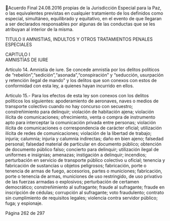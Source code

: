 Acuerdo Final 
24.08.2016 
propias de la Jurisdicción Especial para la Paz, o las equivalentes previstas en cualquier tratamiento de los 
definidos  como  especial,  simultáneo,  equilibrado  y  equitativo,  en  el  evento  de  que  llegaran  a  ser 
declarados responsables por algunas de las conductas que se les atribuyan al interior de la misma.  
 
 
TITULO II 
AMNISTIAS, INDULTOS Y OTROS TRATAMIENTOS PENALES ESPECIALES 
 
CAPITULO I  
AMNISTÍAS DE IURE 
 
Artículo  14.  Amnistía  de  iure.  Se  concede  amnistía  por  los  delitos  políticos  de 
“rebelión”,“sedición”,“asonada”,“conspiración” y “seducción, usurpación y retención ilegal de mando" y 
los delitos que son conexos con estos de conformidad con esta ley, a quienes hayan incurrido en ellos. 
 
Articulo  15.-  Para  los  efectos  de  esta  ley  son  conexos  con  los  delitos  políticos  los  siguientes: 
apoderamiento  de  aeronaves,  naves  o  medios  de  transporte  colectivo  cuando  no  hay  concurso  con 
secuestro;  constreñimiento  para  delinquir;  violación  de  habitación  ajena;  violación  ilícita  de 
comunicaciones;  ofrecimiento,  venta  o  compra  de  instrumento  apto  para  interceptar  la  comunicación 
privada  entre  personas;  violación  ilícita  de  comunicaciones  o  correspondencia  de  carácter  oficial; 
utilización ilícita de redes de comunicaciones; violación de la libertad de trabajo; injuria; calumnia; injuria 
y  calumnia  indirectas;    daño  en  bien  ajeno;  falsedad  personal;  falsedad  material  de  particular  en 
documento público; obtención de documento público falso; concierto para delinquir; utilización ilegal de 
uniformes e insignias; amenazas; instigación a delinquir; incendios; perturbación en servicio de transporte 
público colectivo u oficial; tenencia y fabricación de sustancias u objetos peligrosos; fabricación, porte o 
tenencia  de  armas  de  fuego,  accesorios,  partes  o  municiones;  fabricación,  porte  o  tenencia  de  armas, 
municiones  de  uso  restringido,  de  uso  privativo  de  las  fuerzas  armadas  o  explosivos;  perturbación  de 
certamen  democrático;  constreñimiento  al  sufragante;  fraude  al  sufragante;  fraude  en  inscripción  de 
cédulas;  corrupción  al  sufragante;    voto  fraudulento;  contrato  sin  cumplimiento  de  requisitos  legales; 
violencia contra servidor público; fuga; y espionaje. 
 
Página 262 de 297 
 

